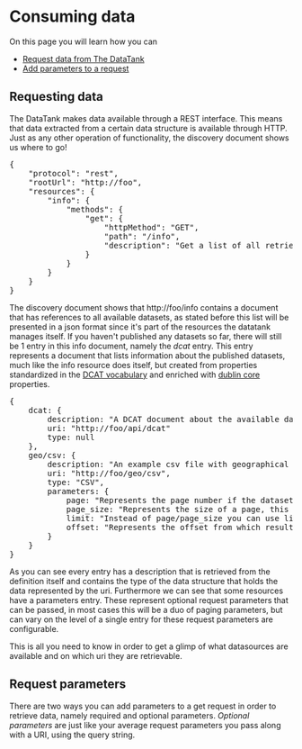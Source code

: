 # Consuming data

On this page you will learn how you can

* [Request data from The DataTank](#request)
* [Add parameters to a request](#params)

<a id='request' class="anchor"></a>
## Requesting data

The DataTank makes data available through a REST interface. This means that data extracted from a certain data structure is available through HTTP. Just as any other operation of functionality, the discovery document shows us where to go!

<pre class="prettyprint linenums">
{
    "protocol": "rest",
    "rootUrl": "http://foo",
    "resources": {
        "info": {
            "methods": {
                "get": {
                    "httpMethod": "GET",
                    "path": "/info",
                    "description": "Get a list of all retrievable datasets published on this datatank."
                }
            }
        }
    }
}
</pre>

The discovery document shows that http://foo/info contains a document that has references to all available datasets, as stated before this list will be presented in a json format since it's part of the resources the datatank manages itself. If you haven't published any datasets so far, there will still be 1 entry in this info document, namely the <em>dcat</em> entry. This entry represents a document that lists information about the published datasets, much like the info resource does itself, but created from properties standardized in the [DCAT vocabulary](http://www.w3.org/TR/vocab-dcat/) and enriched with [dublin core](http://dublincore.org/documents/dcmi-terms/) properties.

<pre class="prettyprint linenums">
{
	dcat: {
		description: "A DCAT document about the available datasets created by using the DCAT vocabulary.",
		uri: "http://foo/api/dcat"
		type: null
	},
	geo/csv: {
		description: "An example csv file with geographical properties.",
		uri: "http://foo/geo/csv",
		type: "CSV",
		parameters: {
			page: "Represents the page number if the dataset is paged, this parameter can be used together with page_size, which is default set to 500. Set this parameter to -1 if you don't want paging to be applied.",
			page_size: "Represents the size of a page, this means that by setting this parameter, you can alter the amount of results that are returned, in one page (e.g. page=1&page_size=3 will give you results 1,2 and 3).",
			limit: "Instead of page/page_size you can use limit and offset. Limit has the same purpose as page_size, namely putting a cap on the amount of entries returned, the default is 500. Set this parameter to -1 if don't want paging to be applied.",
			offset: "Represents the offset from which results are returned (e.g. ?offset=12&limit=5 will return 5 results starting from 12)."
		}
	}
}
</pre>

As you can see every entry has a description that is retrieved from the definition itself and contains the type of the data structure that holds the data represented by the uri. Furthermore we can see that some resources have a parameters entry. These represent optional request parameters that can be passed, in most cases this will be a duo of paging parameters, but can vary on the level of a single entry for these request parameters are configurable.

This is all you need to know in order to get a glimp of what datasources are available and on which uri they are retrievable.

<a id="params" class="anchor"></a>
## Request parameters

There are two ways you can add parameters to a get request in order to retrieve data, namely required and optional parameters. <em>Optional parameters</em> are just like your average request parameters you pass along with a URI, using the query string.